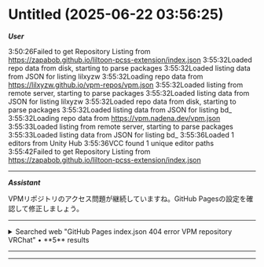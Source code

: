 <!-- Generated by SpecStory -->

# Untitled (2025-06-22 03:56:25)

_**User**_

3:50:26Failed to get Repository Listing from https://zapabob.github.io/liltoon-pcss-extension/index.json
3:55:32Loaded repo data from disk, starting to parse packages
3:55:32Loaded listing data from JSON for listing lilxyzw
3:55:32Loading repo data from https://lilxyzw.github.io/vpm-repos/vpm.json
3:55:32Loaded listing from remote server, starting to parse packages
3:55:32Loaded listing data from JSON for listing lilxyzw
3:55:32Loaded repo data from disk, starting to parse packages
3:55:32Loaded listing data from JSON for listing bd_
3:55:32Loading repo data from https://vpm.nadena.dev/vpm.json
3:55:33Loaded listing from remote server, starting to parse packages
3:55:33Loaded listing data from JSON for listing bd_
3:55:36Loaded 1 editors from Unity Hub
3:55:36VCC found 1 unique editor paths
3:55:42Failed to get Repository Listing from https://zapabob.github.io/liltoon-pcss-extension/index.json

---

_**Assistant**_

VPMリポジトリのアクセス問題が継続していますね。GitHub Pagesの設定を確認して修正しましょう。

---

<details>
            <summary>Searched web "GitHub Pages index.json 404 error VPM repository VRChat" • **5** results</summary>
        
| Title | URL |
|-------|-----|
| Troubleshooting 404 errors for GitHub Pages sites | https://docs.github.com/en/pages/getting-started-with-github-pages/troubleshooting-404-errors-for-github-pages-sites |
| [BUG] [VCC-WEB] RepoList is not loaded. #119 | https://github.com/vrchat-community/creator-companion/issues/119 |
| GitHub - KisaragiEffective/vpm_repository_index: machine readable index for VPM (stands for VRChat Package Manager) repository, licensed under Creative Commons Zero version 1.0 | https://github.com/KisaragiEffective/vpm_repository_index |
| GitHub - vrctxl/VPM: VPM List generation | https://github.com/vrctxl/VPM |
| GitHub - techanon/vrc-assets: VCC listing for all VRC assets | https://github.com/techanon/vrc-assets |

</details>

---



---

